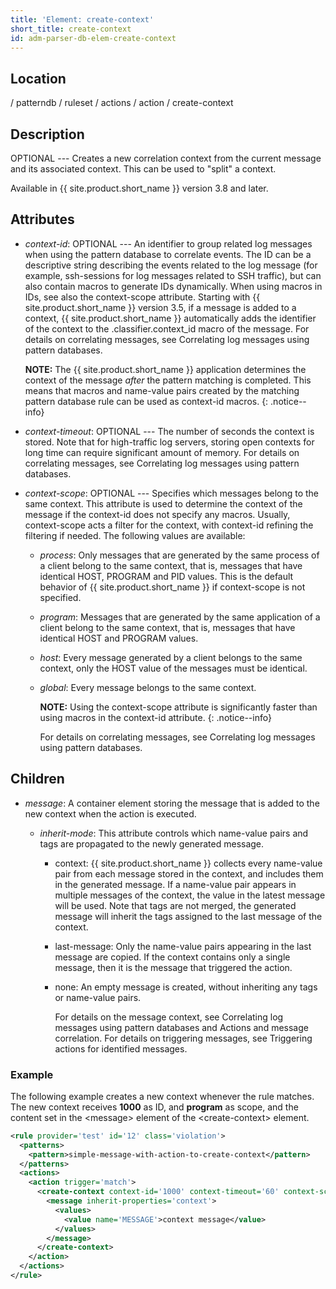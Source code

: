 ```yaml
---
title: 'Element: create-context'
short_title: create-context
id: adm-parser-db-elem-create-context
---
```


## Location

/ patterndb / ruleset / actions / action / create-context

## Description

OPTIONAL --- Creates a new correlation context from the current message
and its associated context. This can be used to \"split\" a context.

Available in {{ site.product.short_name }} version 3.8 and later.

## Attributes

- *context-id*: OPTIONAL --- An identifier to group related log
    messages when using the pattern database to correlate events. The ID
    can be a descriptive string describing the events related to the log
    message (for example, ssh-sessions for log messages related to SSH
    traffic), but can also contain macros to generate IDs dynamically.
    When using macros in IDs, see also the context-scope attribute.
    Starting with {{ site.product.short_name }} version 3.5, if a message is added to a
    context, {{ site.product.short_name }} automatically adds the identifier of the
    context to the .classifier.context\_id macro of the message. For
    details on correlating messages, see
    Correlating log messages using pattern databases.

    **NOTE:** The {{ site.product.short_name }} application determines the context of the
    message *after* the pattern matching is completed. This means that
    macros and name-value pairs created by the matching pattern database
    rule can be used as context-id macros.
    {: .notice--info}

- *context-timeout*: OPTIONAL --- The number of seconds the context is
    stored. Note that for high-traffic log servers, storing open
    contexts for long time can require significant amount of memory. For
    details on correlating messages, see
    Correlating log messages using pattern databases.

- *context-scope*: OPTIONAL --- Specifies which messages belong to the
    same context. This attribute is used to determine the context of the
    message if the context-id does not specify any macros. Usually,
    context-scope acts a filter for the context, with context-id
    refining the filtering if needed. The following values are
    available:

  - *process*: Only messages that are generated by the same process
        of a client belong to the same context, that is, messages that
        have identical HOST, PROGRAM and PID values. This is
        the default behavior of {{ site.product.short_name }} if context-scope is not
        specified.

  - *program*: Messages that are generated by the same application
        of a client belong to the same context, that is, messages that
        have identical HOST and PROGRAM values.

  - *host*: Every message generated by a client belongs to the same
        context, only the HOST value of the messages must be
        identical.

  - *global*: Every message belongs to the same context.

    **NOTE:** Using the context-scope attribute is significantly faster than
    using macros in the context-id attribute.
    {: .notice--info}

    For details on correlating messages, see
    Correlating log messages using pattern databases.

## Children

- *message*: A container element storing the message that is added to
    the new context when the action is executed.

  - *inherit-mode*: This attribute controls which name-value pairs
        and tags are propagated to the newly generated message.

    - context: {{ site.product.short_name }} collects every name-value pair from
            each message stored in the context, and includes them in the
            generated message. If a name-value pair appears in multiple
            messages of the context, the value in the latest message
            will be used. Note that tags are not merged, the generated
            message will inherit the tags assigned to the last message
            of the context.

    - last-message: Only the name-value pairs appearing in the
            last message are copied. If the context contains only a
            single message, then it is the message that triggered the
            action.

    - none: An empty message is created, without inheriting any
            tags or name-value pairs.

        For details on the message context, see
        Correlating log messages using pattern databases
        and Actions and message correlation.
        For details on triggering messages, see
        Triggering actions for identified messages.

### Example

The following example creates a new context whenever the rule matches.
The new context receives **1000** as ID, and **program** as scope, and
the content set in the \<message\> element of the \<create-context\>
element.

```xml
<rule provider='test' id='12' class='violation'>
  <patterns>
    <pattern>simple-message-with-action-to-create-context</pattern>
  </patterns>
  <actions>
    <action trigger='match'>
      <create-context context-id='1000' context-timeout='60' context-scope='program'>
        <message inherit-properties='context'>
          <values>
            <value name='MESSAGE'>context message</value>
          </values>
        </message>
      </create-context>
    </action>
  </actions>
</rule>
```
